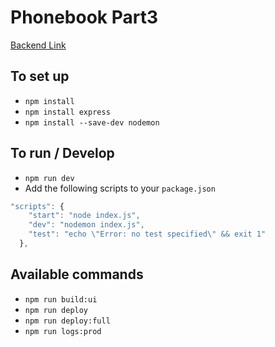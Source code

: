 # Phonebook Part3

[Backend Link](https://safe-fjord-25185.herokuapp.com/api/persons)

## To set up

- `npm install`
- `npm install express`
- `npm install --save-dev nodemon`

## To run / Develop

- `npm run dev`
- Add the following scripts to your `package.json`

```js
"scripts": {
    "start": "node index.js",
    "dev": "nodemon index.js",
    "test": "echo \"Error: no test specified\" && exit 1"
  },
```

## Available commands

- `npm run build:ui`
- `npm run deploy`
- `npm run deploy:full`
- `npm run logs:prod`
